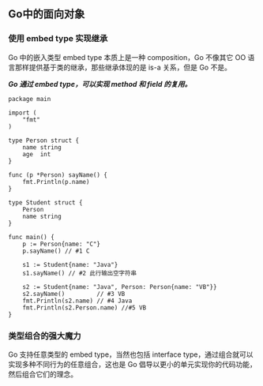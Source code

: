 ## Go中的面向对象
### 使用 embed type 实现继承
Go 中的嵌入类型 embed type 本质上是一种 composition，Go 不像其它 OO 语言那样提供基于类的继承，那些继承体现的是 is-a 关系，但是 Go 不是。

***Go 通过 embed type，可以实现 method 和 field 的复用。***
```
package main

import (
    "fmt"
)

type Person struct {
    name string
    age  int
}

func (p *Person) sayName() {
    fmt.Println(p.name)
}

type Student struct {
    Person
    name string
}

func main() {
    p := Person{name: "C"}
    p.sayName() // #1 C

    s1 := Student{name: "Java"}
    s1.sayName() // #2 此行输出空字符串

    s2 := Student{name: "Java", Person: Person{name: "VB"}}
    s2.sayName()         // #3 VB
    fmt.Println(s2.name) // #4 Java
    fmt.Println(s2.Person.name) //#5 VB
}
```

### 类型组合的强大魔力
Go 支持任意类型的 embed type，当然也包括 interface type，通过组合就可以实现多种不同行为的任意组合，这也是 Go 倡导以更小的单元实现你的代码功能，然后组合它们的理念。